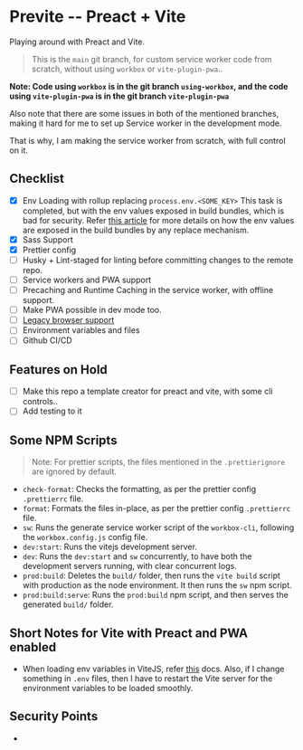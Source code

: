 # Previte -- Preact + Vite

Playing around with Preact and Vite.

> This is the `main` git branch, for custom service worker code from scratch, without using `workbox` or `vite-plugin-pwa`..

**Note: Code using `workbox` is in the git branch `using-workbox`, and the code using `vite-plugin-pwa` is in the git branch `vite-plugin-pwa`**

Also note that there are some issues in both of the mentioned branches, making it hard for me to set up Service worker in the development mode.

That is why, I am making the service worker from scratch, with full control on it.

## Checklist

- [x] Env Loading with rollup replacing `process.env.<SOME_KEY>`
    This task is completed, but with the env values exposed in build bundles, which is bad for security. Refer [this article](https://medium.com/swlh/keeping-env-variables-private-in-react-app-fa44a9b33c31) for more details on how the env values are exposed in the build bundles by any replace mechanism.
- [x] Sass Support
- [x] Prettier config
- [ ] Husky + Lint-staged for linting before committing changes to the remote repo.
- [ ] Service workers and PWA support
- [ ] Precaching and Runtime Caching in the service worker, with offline support.
- [ ] Make PWA possible in dev mode too.
- [ ] [Legacy browser support](https://vitejs.dev/guide/build.html)
- [ ] Environment variables and files
- [ ] Github CI/CD

## Features on Hold

- [ ] Make this repo a template creator for preact and vite, with some cli controls..
- [ ] Add testing to it

## Some NPM Scripts

> Note: For prettier scripts, the files mentioned in the `.prettierignore` are ignored by default.

- `check-format`: Checks the formatting, as per the prettier config `.prettierrc` file. 
- `format`: Formats the files in-place, as per the prettier config `.prettierrc` file.
- `sw`: Runs the generate service worker script of the `workbox-cli`, following the `workbox.config.js` config file.
- `dev:start`: Runs the vitejs development server.
- `dev`: Runs the `dev:start` and `sw` concurrently, to have both the development servers running, with clear concurrent logs.
- `prod:build`: Deletes the `build/` folder, then runs the `vite build` script with production as the node environment. It then runs the `sw` npm script.
- `prod:build:serve`: Runs the `prod:build` npm script, and then serves the generated `build/` folder.

## Short Notes for Vite with Preact and PWA enabled

- When loading env variables in ViteJS, refer [this](https://vitejs.dev/guide/env-and-mode.html) docs. Also, if I change something in `.env` files, then I have to restart the Vite server for the environment variables to be loaded smoothly.

## Security Points

- 
